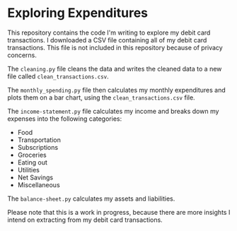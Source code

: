 # Exploring Expenditures

This repository contains the code I'm writing to explore my debit card transactions. I downloaded a CSV file containing all of my debit card transactions. This file is not included in this repository because of privacy concerns. 

The `cleaning.py` file cleans the data and writes the cleaned data to a new file called `clean_transactions.csv`. 

The `monthly_spending.py` file then calculates my monthly expenditures and plots them on a bar chart, using the `clean_transactions.csv` file.

The `income-statement.py` file calculates my income and breaks down my expenses into the following categories:
  * Food
  * Transportation
  * Subscriptions
  * Groceries
  * Eating out
  * Utilities
  * Net Savings
  * Miscellaneous

The `balance-sheet.py` calculates my assets and liabilities.

Please note that this is a work in progress, because there are more insights I intend on extracting from my debit card transactions. 

